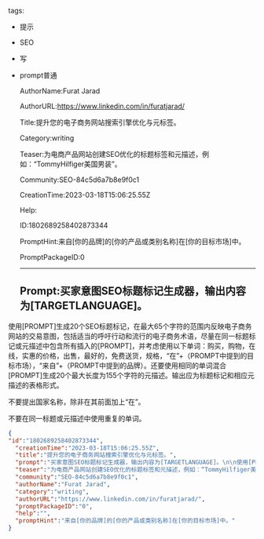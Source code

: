   tags: 
- 提示
- SEO
- 写
- prompt普通

  AuthorName:Furat Jarad

  AuthorURL:https://www.linkedin.com/in/furatjarad/

  Title:提升您的电子商务网站搜索引擎优化与元标签。

  Category:writing

  Teaser:为电商产品网站创建SEO优化的标题标签和元描述，例如：“TommyHilfiger美国男装”。

  Community:SEO-84c5d6a7b8e9f0c1

  CreationTime:2023-03-18T15:06:25.55Z

  Help:

  ID:1802689258402873344

  PromptHint:来自[你的品牌]的[你的产品或类别名称]在[你的目标市场]中。

  PromptPackageID:0

  ---

  ## Prompt:买家意图SEO标题标记生成器，输出内容为[TARGETLANGUAGE]。

使用[PROMPT]生成20个SEO标题标记，在最大65个字符的范围内反映电子商务网站的交易意图，包括适当的呼吁行动和流行的电子商务术语，尽量在同一标题标记或元描述中包含所有插入的[PROMPT]，并考虑使用以下单词：购买，购物，在线，实惠的价格，出售，最好的，免费送货，规格，“在”+（PROMPT中提到的目标市场），“来自”+（PROMPT中提到的品牌）。还要使用相同的单词混合[PROMPT]生成20个最大长度为155个字符的元描述。输出应为标题标记和相应元描述的表格形式。

不要提出国家名称，除非在其前面加上“在”。

不要在同一标题或元描述中使用重复的单词。

  ```json
  {
  "id":"1802689258402873344",
    "creationTime":"2023-03-18T15:06:25.55Z",
    "title":"提升您的电子商务网站搜索引擎优化与元标签。",
    "prompt":"买家意图SEO标题标记生成器，输出内容为[TARGETLANGUAGE]。\n\n使用[PROMPT]生成20个SEO标题标记，在最大65个字符的范围内反映电子商务网站的交易意图，包括适当的呼吁行动和流行的电子商务术语，尽量在同一标题标记或元描述中包含所有插入的[PROMPT]，并考虑使用以下单词：购买，购物，在线，实惠的价格，出售，最好的，免费送货，规格，“在”+（PROMPT中提到的目标市场），“来自”+（PROMPT中提到的品牌）。还要使用相同的单词混合[PROMPT]生成20个最大长度为155个字符的元描述。输出应为标题标记和相应元描述的表格形式。\n\n不要提出国家名称，除非在其前面加上“在”。\n\n不要在同一标题或元描述中使用重复的单词。",
    "teaser":"为电商产品网站创建SEO优化的标题标签和元描述，例如：“TommyHilfiger美国男装”。",
    "community":"SEO-84c5d6a7b8e9f0c1",
    "authorName":"Furat Jarad",
    "category":"writing",
    "authorURL":"https://www.linkedin.com/in/furatjarad/",
    "promptPackageID":"0",
    "help":"",
    "promptHint":"来自[你的品牌]的[你的产品或类别名称]在[你的目标市场]中。"
  }
  ```

